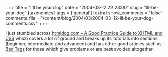 +++
title = "I'll be your dog"
date = "2004-03-12 22:23:00"
slug = "ill-be-your-dog"
[taxonomies]
tags = ['general']
[extra]
show_comments = "false"
comments_file = "/content/blog/2004/03/2004-03-12-ill-be-your-dog-comments.csv"
+++

I just stumbled across [htmldog.com – A Good Practice Guide to XHTML and CSS](http://www.htmldog.com/) which covers a lot of ground and breaks up its tutorials into sections (beginner, intermediate and advanced) and has other good articles such as [Bad Tags](http://www.htmldog.com/guides/htmlintermediate/badtags/) for those which give problems or are best avoided altogether.

